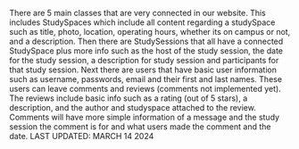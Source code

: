 There are 5 main classes that are very connected in our website. This includes StudySpaces which include all content regarding a studySpace such as title, photo, location, operating hours, whether its on campus or not, and a description. Then there are StudySessions that all have a connected StudySpace plus more info such as the host of the study session, the date for the study session, a description for study session and participants for that study session. Next there are users that have basic user information such as username, passwords, email and their first and last names. These users can leave comments and reviews (comments not implemented yet). The reviews include basic info such as a rating (out of 5 stars), a description, and the author and studyspace attached to the review. Comments will have more simple information of a message and the study session the comment is for and what users made the comment and the date. 
LAST UPDATED: MARCH 14 2024
